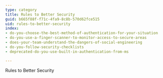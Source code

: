 ```yaml
---
type: category
title: Rules to Better Security
guid: b665f88f-f71c-4fa9-8c8b-570d62fce515
uid: rules-to-better-security
index:
- do-you-choose-the-best-method-of-authentication-for-your-situation
- do-you-use-a-finger-scanner-to-monitor-access-to-secure-areas
- does-your-team-understand-the-dangers-of-social-engineering
- do-you-follow-security-checklists
- deprecated-do-you-use-built-in-authentication-from-ms

---
```


Rules to Better Security

